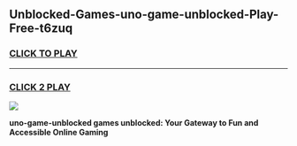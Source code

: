 
## Unblocked-Games-uno-game-unblocked-Play-Free-t6zuq
<h3>
<a href="https://premium76.site?title=uno-game-unblocked&ref=15A">CLICK TO PLAY</a></h3>
<hr>

<h3>
<a href="https://premium76.site?title=uno-game-unblocked&ref=15A">CLICK 2 PLAY</a>
  
</h3>

<a href="https://premium76.site?title=uno-game-unblocked&ref=15A"><img src="https://clearcache.store/games.png"></a>


**uno-game-unblocked games unblocked: Your Gateway to Fun and Accessible Online Gaming**
